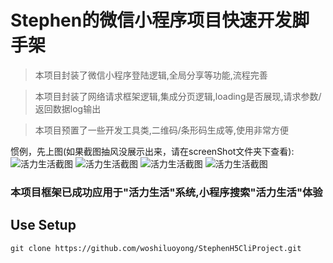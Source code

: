 # Stephen的微信小程序项目快速开发脚手架

> 本项目封装了微信小程序登陆逻辑,全局分享等功能,流程完善

> 本项目封装了网络请求框架逻辑,集成分页逻辑,loading是否展现,请求参数/返回数据log输出

> 本项目预置了一些开发工具类,二维码/条形码生成等,使用非常方便

惯例，先上图(如果截图抽风没展示出来，请在screenShot文件夹下查看):
![活力生活截图](https://github.com/woshiluoyong/StephenWxMiniCliProject/blob/master/screenShot/1.jpg)
![活力生活截图](https://github.com/woshiluoyong/StephenWxMiniCliProject/blob/master/screenShot/2.jpg)
![活力生活截图](https://github.com/woshiluoyong/StephenWxMiniCliProject/blob/master/screenShot/3.jpg)
![活力生活截图](https://github.com/woshiluoyong/StephenWxMiniCliProject/blob/master/screenShot/4.jpg)

### 本项目框架已成功应用于"活力生活"系统,小程序搜索"活力生活"体验

## Use Setup

``` shell
git clone https://github.com/woshiluoyong/StephenH5CliProject.git
```
